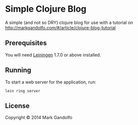 # Simple Clojure Blog

A simple (and not so DRY) clojure blog for use with a tutorial on http://markgandolfo.com/#/article/clojure-blog-tutorial

## Prerequisites

You will need [Leiningen][1] 1.7.0 or above installed.

[1]: https://github.com/technomancy/leiningen

## Running

To start a web server for the application, run:

    lein ring server

## License

Copyright © 2014 Mark Gandolfo
